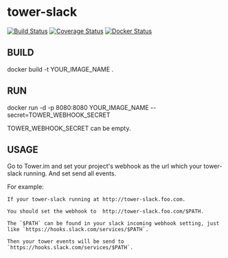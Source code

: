 # tower-slack

[![Build Status](https://travis-ci.org/leeeboo/tower-slack.svg?branch=master)](https://travis-ci.org/leeeboo/tower-slack) [![Coverage Status](https://coveralls.io/repos/github/leeeboo/tower-slack/badge.svg?branch=master)](https://coveralls.io/github/leeeboo/tower-slack?branch=master&service=github) [![Docker Status](https://dockerbuildbadges.quelltext.eu/status.svg?organization=leeeboo&repository=tower-slack)](https://hub.docker.com/r/leeeboo/tower-slack/builds/)

## BUILD

docker build -t YOUR_IMAGE_NAME .

## RUN 

docker run -d -p 8080:8080 YOUR_IMAGE_NAME --secret=TOWER_WEBHOOK_SECRET

TOWER_WEBHOOK_SECRET can be empty.

## USAGE

Go to Tower.im and set your project's webhook as the url which your tower-slack running. And set send all events.

For example:

    If your tower-slack running at http://tower-slack.foo.com.

    You should set the webhook to  http://tower-slack.foo.com/$PATH.

    The `$PATH` can be found in your slack incoming webhook setting, just like `https://hooks.slack.com/services/$PATH`.

    Then your tower events will be send to `https://hooks.slack.com/services/$PATH`.
